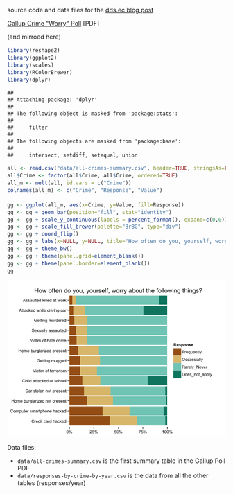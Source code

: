 source code and data files for the [dds.ec blog post](http://dds.ec/blog/2014/Oct/don't-worry-too-much-about-the-gallup-crime-poll/)

[Gallup Crime "Worry" Poll](http://www.gallup.com/file/poll/178877/141027CrimeWorry.pdf) [PDF]

(and mirroed here)

``` r
library(reshape2)
library(ggplot2)
library(scales)
library(RColorBrewer)
library(dplyr)
```

    ## 
    ## Attaching package: 'dplyr'
    ## 
    ## The following object is masked from 'package:stats':
    ## 
    ##     filter
    ## 
    ## The following objects are masked from 'package:base':
    ## 
    ##     intersect, setdiff, setequal, union

``` r
all <- read.csv("data/all-crimes-summary.csv", header=TRUE, stringsAs=FALSE, sep=",")
all$Crime <- factor(all$Crime, all$Crime, ordered=TRUE)
all_m <- melt(all, id.vars = c("Crime"))
colnames(all_m) <- c("Crime", "Response", "Value")

gg <- ggplot(all_m, aes(x=Crime, y=Value, fill=Response))
gg <- gg + geom_bar(position="fill", stat="identity")
gg <- gg + scale_y_continuous(labels = percent_format(), expand=c(0,0))
gg <- gg + scale_fill_brewer(palette="BrBG", type="div")
gg <- gg + coord_flip()
gg <- gg + labs(x=NULL, y=NULL, title="How often do you, yourself, worry about the following things?")
gg <- gg + theme_bw()
gg <- gg + theme(panel.grid=element_blank())
gg <- gg + theme(panel.border=element_blank())
gg
```

![plot of chunk unnamed-chunk-1](README_files/figure-markdown_github/unnamed-chunk-1.png)

Data files:

-   `data/all-crimes-summary.csv` is the first summary table in the Gallup Poll PDF
-   `data/responses-by-crime-by-year.csv` is the data from all the other tables (responses/year)
